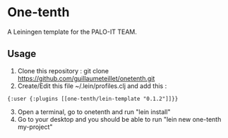 # One-tenth

A Leiningen template for the PALO-IT TEAM.

## Usage

1. Clone this repository : git clone https://github.com/guillaumeteillet/onetenth.git
2. Create/Edit this file ~/.lein/profiles.clj and add this :

```
{:user {:plugins [[one-tenth/lein-template "0.1.2"]]}}
```

3. Open a terminal, go to onetenth and run "lein install"
4. Go to your desktop and you should be able to run "lein new one-tenth my-project"
